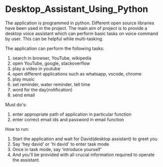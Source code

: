 # Desktop_Assistant_Using_Python

The application is programmed in python. Different open source libraries have been used in the project. 
The main aim of project is to provide a desktop voice assistant which can perform basic tasks on voice command by user. This can be helpful while multi-tasking. 

The application can perform the following tasks:
 1. search in browser, YouTube, wikipedia
 2. open YouTube, google, stackoverflow
 3. play a video in youtube
 4. open different applications such as whatsapp, vscode, chrome
 5. play music
 6. set reminder, water reminder, tell time
 7. word for the day(notification)
 8. send email

Must do's:
  1. enter appropriate path of application in particular function
  2. enter correct email ids and password in email function

How to run:
 1. Start the application and wait for David(desktop assistant) to greet you
 2. Say 'hey david' or 'hi david' to enter task mode
 3. Once in task mode, say 'introduce yourself' 
 4. And you'll be provided with all crucial information required to operate the assistant.
